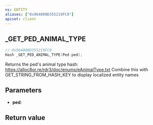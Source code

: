 ```yaml
---
ns: ENTITY
aliases: ["0x964000D355219FC0"]
apiset: client
---
```

## _GET_PED_ANIMAL_TYPE

```c
// 0x964000D355219FC0
Hash _GET_PED_ANIMAL_TYPE(Ped ped);
```

Returns the ped's animal type hash: https://alloc8or.re/rdr3/doc/enums/eAnimalType.txt
Combine this with GET_STRING_FROM_HASH_KEY to display localized entity names

## Parameters
* **ped**:

## Return value